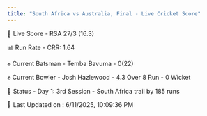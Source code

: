 ```yaml
---
title: "South Africa vs Australia, Final - Live Cricket Score"
---
```


🔴 Live Score - RSA 27/3 (16.3)  

📊 Run Rate - CRR: 1.64  

✊ Current Batsman - Temba Bavuma - 0(22)  

✊ Current Bowler - Josh Hazlewood - 4.3 Over 8 Run - 0 Wicket  

📑 Status - Day 1: 3rd Session - South Africa trail by 185 runs

📝 Last Updated on : 6/11/2025, 10:09:36 PM  

